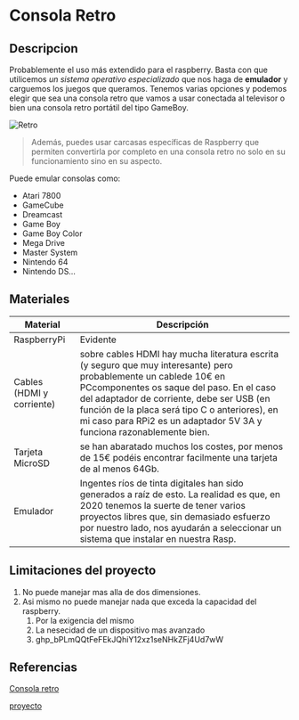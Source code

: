 # Consola Retro
## Descripcion
Probablemente el uso más extendido para el raspberry. Basta con que utilicemos *un sistema operativo especializado* que nos haga de **emulador** y carguemos los juegos que queramos. Tenemos varias opciones y podemos elegir que sea una consola retro que vamos a usar conectada al televisor o bien una consola retro portátil del tipo GameBoy.

![Retro](https://http2.mlstatic.com/D_NQ_NP_744789-MCO32869632640_112019-O.jpg)
> Además, puedes usar carcasas específicas de Raspberry que permiten convertirla por completo en una consola retro no solo en su funcionamiento sino en su aspecto.

Puede emular consolas como:
- Atari 7800
- GameCube
- Dreamcast
- Game Boy
- Game Boy Color
- Mega Drive
- Master System
- Nintendo 64
- Nintendo DS…
## Materiales
Material|Descripción
--------------|------------------
RaspberryPi|Evidente
Cables (HDMI y corriente)| sobre cables HDMI hay mucha literatura escrita (y seguro que muy interesante) pero probablemente un cablede 10€ en PCcomponentes os saque del paso. En el caso del adaptador de corriente, debe ser USB (en función de la placa será tipo C o anteriores), en mi caso para RPi2 es un adaptador 5V 3A y funciona razonablemente bien.
Tarjeta MicroSD| se han abaratado muchos los costes, por menos de 15€ podéis encontrar facilmente una tarjeta de al menos 64Gb.
Emulador|Ingentes ríos de tinta digitales han sido generados a raíz de esto. La realidad es que, en 2020 tenemos la suerte de tener varios proyectos libres que, sin demasiado esfuerzo por nuestro lado, nos ayudarán a seleccionar un sistema que instalar en nuestra Rasp.
## Limitaciones del proyecto
1. No puede manejar mas alla de dos dimensiones. 
2. Asi mismo no puede manejar nada que exceda la capacidad del raspberry. 
   1.  Por la exigencia del mismo
   1.  La nesecidad de un dispositivo mas avanzado 
   2.  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
## Referencias
[Consola retro](https://www.adslzone.net/reportajes/tecnologia/proyectos-raspberry-pi/)

[proyecto](https://sergc.medium.com/como-convertir-tu-raspberry-pi-en-una-consola-retro-db1ea94ed861)
